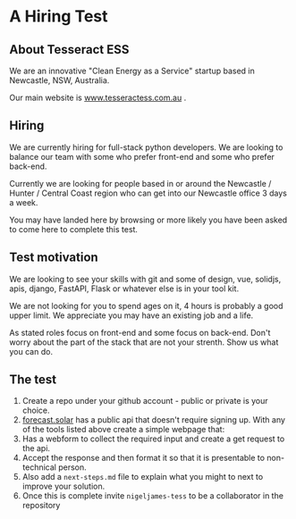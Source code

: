 # A Hiring Test  

## About Tesseract ESS 
We are an innovative "Clean Energy as a Service" startup based in Newcastle, NSW, Australia. 

Our main website is www.tesseractess.com.au . 

## Hiring

We are currently hiring for full-stack python developers. We are looking to balance our team with some 
who prefer front-end and some who prefer back-end. 

Currently we are looking for people based in or around the Newcastle / Hunter / Central Coast region 
who can get into our Newcastle office 3 days a week. 

You may have landed here by browsing or more likely you have been asked to come here to complete this test.

## Test motivation
We are looking to see your skills with git and some of design, vue, solidjs, apis, django, FastAPI, Flask or whatever else is in your tool kit. 

We are not looking for you to spend ages on it, 4 hours is probably a good upper limit. We appreciate you may have an existing job and a life. 

As stated roles focus on front-end and some focus on back-end. Don't worry about the part of the stack that are not your strenth. Show us what you can do. 

## The test

1. Create a repo under your github account - public or private is your choice.
2. [forecast.solar](https://doc.forecast.solar/start) has a public api that doesn't require signing up.
With any of the tools listed above create a simple webpage that:
3. Has a webform to collect the required input and create a get request to the api.
4. Accept the response and then format it so that it is presentable to non-technical person.
5. Also add a `next-steps.md` file to explain what you might to next to improve your solution. 
5. Once this is complete invite `nigeljames-tess` to be a collaborator in the repository
